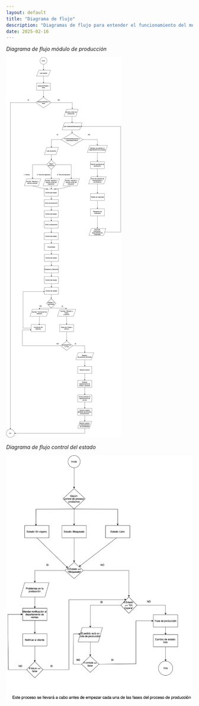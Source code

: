 ```yaml
---
layout: default
title: "Diagrama de flujo"
description: "Diagramas de flujo para entender el funcionamiento del módulo de producción"
date: 2025-02-16
---
```



*Diagrama de flujo módulo de producción*

![Diagrama producción](images/diagrama_produccion.png "Diagrama de flujo del módulo producción")

*Diagrama de flujo control del estado*

![Diagrama control estado](images/diagrama_control_estado.png "Diagrama de flujo del control del estado")


